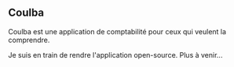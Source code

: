 ## Coulba

Coulba est une application de comptabilité pour ceux qui veulent la comprendre.

Je suis en train de rendre l'application open-source. Plus à venir...